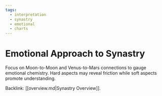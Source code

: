 ```yaml
---
tags:
  - interpretation
  - synastry
  - emotional
  - charts
---
```

# Emotional Approach to Synastry

Focus on Moon-to-Moon and Venus-to-Mars connections to gauge emotional chemistry. Hard aspects may reveal friction while soft aspects promote understanding.

Backlink: [[overview.md|Synastry Overview]].

